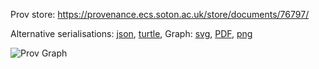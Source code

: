 
Prov store: https://provenance.ecs.soton.ac.uk/store/documents/76797/
	
Alternative serialisations: [json](https://provenance.ecs.soton.ac.uk/store/documents/76797.json), [turtle](https://provenance.ecs.soton.ac.uk/store/documents/76797.ttl), 
Graph: [svg](https://provenance.ecs.soton.ac.uk/store/documents/76797.svg), [PDF](https://provenance.ecs.soton.ac.uk/store/documents/76797.pdf), [png](https://provenance.ecs.soton.ac.uk/store/documents/76797.png)

![Prov Graph](https://provenance.ecs.soton.ac.uk/store/documents/76797.png)

		